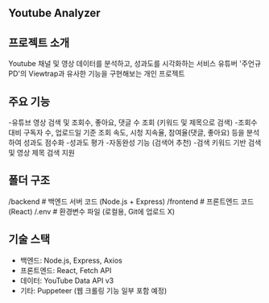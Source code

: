 ## Youtube Analyzer

## 프로젝트 소개
Youtube 채널 및 영상 데이터를 분석하고, 성과도를 시각화하는 서비스
유튜버 '주언규 PD'의 Viewtrap과 유사한 기능을 구현해보는 개인 프로젝트

## 주요 기능
-유튜브 영상 검색 및 조회수, 좋아요, 댓글 수 조회 (키워드 및 제목으로 검색)
-조회수 대비 구독자 수, 업로드일 기준 조회 속도, 시청 지속율, 참여율(댓글, 좋아요) 등을 분석하여 성과도 점수화
-성과도 평가
-자동완성 기능 (검색어 추천)
-검색 키워드 기반 검색 및 영상 제목 검색 지원

## 폴더 구조 
/backend # 백엔드 서버 코드 (Node.js + Express) /frontend # 프론트엔드 코드 (React) /.env # 환경변수 파일 (로컬용, Git에 업로드 X)

## 기술 스택
- 백엔드: Node.js, Express, Axios
- 프론트엔드: React, Fetch API
- 데이터: YouTube Data API v3
- 기타: Puppeteer (웹 크롤링 기능 일부 포함 예정)
